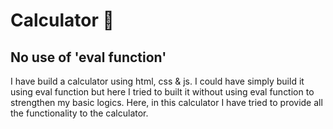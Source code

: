 # Calculator 📱

## No use of 'eval function' 

I have build a calculator using html, css & js. I could have simply build it using eval function but here I tried to built it without using eval function to strengthen my basic logics. Here, in this calculator I have tried to provide all the functionality to the calculator.